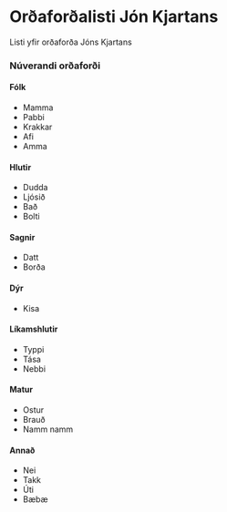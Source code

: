 # Orðaforðalisti Jón Kjartans

Listi yfir orðaforða Jóns Kjartans

### Núverandi orðaforði

#### Fólk

* Mamma
* Pabbi
* Krakkar
* Afi
* Amma

#### Hlutir

* Dudda
* Ljósið
* Bað
* Bolti

#### Sagnir

* Datt
* Borða

#### Dýr

* Kisa

#### Líkamshlutir

* Typpi
* Tása
* Nebbi

#### Matur

* Ostur
* Brauð
* Namm namm

#### Annað

* Nei
* Takk
* Úti
* Bæbæ
